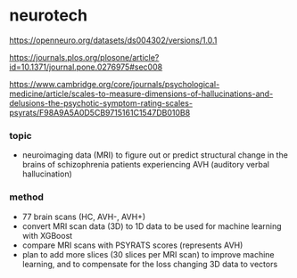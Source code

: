 # neurotech
https://openneuro.org/datasets/ds004302/versions/1.0.1

https://journals.plos.org/plosone/article?id=10.1371/journal.pone.0276975#sec008

https://www.cambridge.org/core/journals/psychological-medicine/article/scales-to-measure-dimensions-of-hallucinations-and-delusions-the-psychotic-symptom-rating-scales-psyrats/F98A9A5A0D5CB9715161C1547DB010B8

### topic

- neuroimaging data (MRI) to figure out or predict structural change in the brains of schizophrenia patients experiencing AVH (auditory verbal hallucination)

### method 

- 77 brain scans (HC, AVH-, AVH+)
- convert MRI scan data (3D) to 1D data to be used for machine learning with XGBoost
- compare MRI scans with PSYRATS scores (represents AVH)
- plan to add more slices (30 slices per MRI scan) to improve machine learning, and to compensate for the loss changing 3D data to vectors
